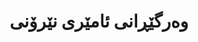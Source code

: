 ---
title: "وەرگێڕانی ئامێری نێرۆنی"
shortDescription: "سیستەمەکانی وەرگێڕانی پێشکەوتوو لە نێوان کوردی و زمانە سەرەکییەکانی جیھان"
description: "گەشەپێدانی سیستەمەکانی وەرگێڕانی ئامێری نێرۆنی پێشکەوتوو کە مۆرفۆلۆژی ئاڵۆزی کوردی و جیاوازی شێوەزارەکان تێدەگەن. مۆدێلەکانی ترانسفۆرمەری ئێمە ئاگاداری مۆرفۆلۆژی و پێشەوەی کەلتووری لەخۆدەگرن بۆ وەرگێڕانی ورد لە نێوان کوردی و ئینگلیزی، عەرەبی، تورکی، و فارسی."
icon: "fa-language"
status: "active"
startDate: "2021-09-01"
paperIds: [2]
datasetIds: [3, 4]
technologies: ["ترانسفۆرمەر", "تۆڕە نێرۆنییەکان", "شیکردنەوەی مۆرفۆلۆژی", "میکانیزمەکانی سەرنج"]
applications: ["پەیوەندی نێوان کەلتوورەکان", "خولیەکردنی ناوەڕۆک", "وەرگێڕانی ئەکادیمی"]
team: ["د. نیزار سەلیم", "پ. لەیلا ڕەشید"]
funding: "پێشکەشکردنی توێژینەوەی هۆریزۆنی یەکێتی ئەوروپا"
publications: 1
datasets: 2
draft: false
--- 